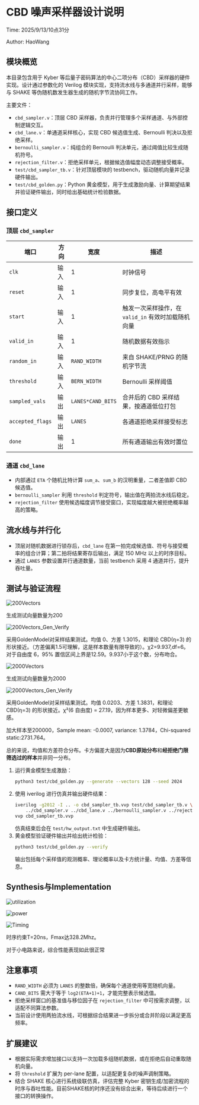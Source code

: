 # CBD 噪声采样器设计说明

Time: 2025/9/13/10点31分

Author: HaoWang

## 模块概览

本目录包含用于 Kyber 等后量子密码算法的中心二项分布（CBD）采样器的硬件实现。设计通过参数化的 Verilog 模块实现，支持流水线与多通道并行采样，能够与 SHAKE 等伪随机数发生器生成的随机字节流协同工作。

主要文件：

- `cbd_sampler.v`：顶层 CBD 采样器，负责并行管理多个采样通道、与外部控制逻辑交互。
- `cbd_lane.v`：单通道采样核心，实现 CBD 候选值生成、Bernoulli 判决以及拒绝采样。
- `bernoulli_sampler.v`：纯组合的 Bernoulli 判决单元，通过阈值比较生成随机符号。
- `rejection_filter.v`：拒绝采样单元，根据候选值幅度动态调整接受概率。
- `test/cbd_sampler_tb.v`：针对顶层模块的 testbench，驱动随机向量并记录硬件输出。
- `test/cbd_golden.py`：Python 黄金模型，用于生成激励向量、计算期望结果并验证硬件输出，同时给出基础统计检验数据。

## 接口定义

### 顶层 `cbd_sampler`

| 端口 | 方向 | 宽度 | 描述 |
| ---- | ---- | ---- | ---- |
| `clk` | 输入 | 1 | 时钟信号 |
| `reset` | 输入 | 1 | 同步复位，高电平有效 |
| `start` | 输入 | 1 | 触发一次采样操作，在 `valid_in` 有效时加载随机向量 |
| `valid_in` | 输入 | 1 | 随机数据有效指示 |
| `random_in` | 输入 | `RAND_WIDTH` | 来自 SHAKE/PRNG 的随机字节流 |
| `threshold` | 输入 | `BERN_WIDTH` | Bernoulli 采样阈值 |
| `sampled_vals` | 输出 | `LANES*CAND_BITS` | 合并后的 CBD 采样结果，按通道低位打包 |
| `accepted_flags` | 输出 | `LANES` | 各通道拒绝采样接受标志 |
| `done` | 输出 | 1 | 所有通道输出有效时置位 |

### 通道 `cbd_lane`

- 内部通过 `ETA` 个随机比特计算 `sum_a`、`sum_b` 的汉明重量，二者差值即 CBD 候选值。
- `bernoulli_sampler` 利用 `threshold` 判定符号，输出值在两拍流水线后稳定。
- `rejection_filter` 使用候选幅度调节接受窗口，实现幅度越大被拒绝概率越高的策略。

## 流水线与并行化

- 顶层对随机数据进行锁存后，`cbd_lane` 在第一拍完成候选值、符号与接受概率的组合计算；第二拍将结果寄存后输出，满足 150 MHz 以上的时序目标。
- 通过 `LANES` 参数设置并行通道数量，当前 testbench 采用 4 通道并行，提升吞吐量。

## 测试与验证流程

![200Vectors](markdown-img/代码说明.assets/200Vectors.png)

生成测试向量数量为200

![200Vectors_Gen_Verify](markdown-img/代码说明.assets/200Vectors_Gen_Verify.png)

采用GoldenModel对采样结果测试。均值  0、方差  1.3015，和理论 CBD(η=3) 的形状接近。（方差偏离1.5可理解，这是样本数量有限导致的）。χ2=9.937,df=6。对于自由度 6，95% 置信区间上界是12.59。9.937小于这个数，分布吻合。

![2000Vectors](markdown-img/代码说明.assets/2000Vectors.png)

生成测试向量数量为2000

![2000Vectors_Gen_Verify](markdown-img/代码说明.assets/2000Vectors_Gen_Verify.png)

采用GoldenModel对采样结果测试。均值  0.0203、方差  1.3831，和理论 CBD(η=3) 的形状接近。χ²(6 自由度) = 27.19，因为样本更多、对轻微偏差更敏感。

加大样本至200000，Sample mean: -0.0007, variance: 1.3784，Chi-squared static:2731.764。

总的来说，均值和方差符合分布。卡方偏差大是因为**CBD原始分布**和**经拒绝门限筛选过的样本**并非同一分布。

1. 运行黄金模型生成激励：
   ```bash
   python3 test/cbd_golden.py --generate --vectors 128 --seed 2024
   ```
2. 使用 iverilog 进行仿真并输出硬件结果：
   ```bash
   iverilog -g2012 -I .. -o cbd_sampler_tb.vvp test/cbd_sampler_tb.v \
       ../cbd_sampler.v ../cbd_lane.v ../bernoulli_sampler.v ../rejection_filter.v
   vvp cbd_sampler_tb.vvp
   ```
   仿真结束后会在 `test/hw_output.txt` 中生成硬件输出。
3. 黄金模型验证硬件输出并给出统计检验：
   ```bash
   python3 test/cbd_golden.py --verify
   ```
   输出包括每个采样值的观测概率、理论概率以及卡方统计量、均值、方差等信息。
   
## Synthesis与Implementation

![utilization](markdown-img/代码说明.assets/utilization.png)

![power](markdown-img/代码说明.assets/power.png)

![Timing](markdown-img/代码说明.assets/Timing.png)

时序约束T=20ns，Fmax达328.2Mhz。

对于小电路来说，综合性能表现如此很正常


## 注意事项

- `RAND_WIDTH` 必须为 `LANES` 的整数倍，确保每个通道使用等宽随机向量。
- `CAND_BITS` 需大于等于 `log2(ETA+1)+1`，才能完整表示候选值。
- 拒绝采样窗口的基准值与移位因子在 `rejection_filter` 中可按需求调整，以适配不同算法参数。
- 当前设计使用两拍流水线，可根据综合结果进一步拆分或合并阶段以满足更高频率。

## 扩展建议

- 根据实际需求增加接口以支持一次加载多组随机数据，或在拒绝后自动重取随机向量。
- 将 `threshold` 扩展为 per-lane 配置，以适配更复杂的噪声调制策略。
- 结合 SHAKE 核心进行系统级联仿真，评估完整 Kyber 密钥生成/加密流程的时序与吞吐性能。目前SHAKE核的时序还没有综合出来，等待后续进行一个接口的转换操作。
